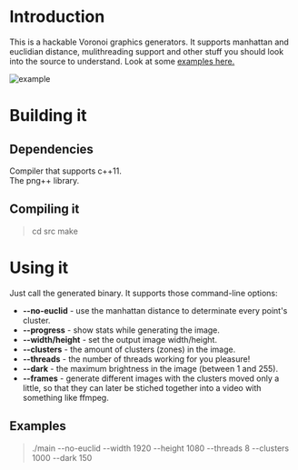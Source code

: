 # Introduction
This is a hackable Voronoi graphics generators. It supports manhattan and euclidian distance, mulithreading support and other stuff you should look into the source to understand. Look at some [examples here.](http://imgur.com/gallery/pdzu4)  

![example](http://i.imgur.com/tuBQLy0.png)

# Building it
## Dependencies
Compiler that supports c++11.  
The png++ library.  

## Compiling it
> cd src
> make

# Using it
Just call the generated binary. It supports those command-line options:  
 * **--no-euclid** - use the manhattan distance to determinate every point's cluster.
 * **--progress** - show stats while generating the image.
 * **--width/height** - set the output image width/height.
 * **--clusters** - the amount of clusters (zones) in the image.
 * **--threads** - the number of threads working for you pleasure!
 * **--dark** - the maximum brightness in the image (between 1 and 255).
 * **--frames** - generate different images with the clusters moved only a little, so that they can later be stiched together into a video with something like ffmpeg.

## Examples
> ./main --no-euclid --width 1920 --height 1080 --threads 8 --clusters 1000 --dark 150
